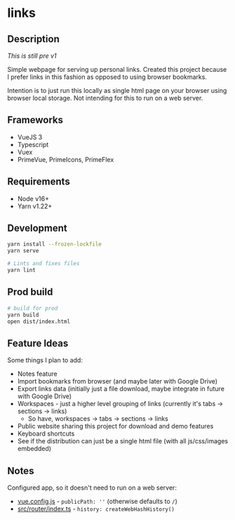# links

## Description

*This is still pre v1*

Simple webpage for serving up personal links. Created this project because I prefer links in this fashion as opposed
to using browser bookmarks.

Intention is to just run this locally as single html page on your browser using browser local storage.
Not intending for this to run on a web server.

## Frameworks

* VueJS 3
* Typescript
* Vuex
* PrimeVue, PrimeIcons, PrimeFlex

## Requirements

* Node v16+
* Yarn v1.22+

## Development

```bash
yarn install --frozen-lockfile
yarn serve

# Lints and fixes files
yarn lint
```

## Prod build

```bash
# build for prod
yarn build
open dist/index.html
```

## Feature Ideas

Some things I plan to add:

* Notes feature
* Import bookmarks from browser (and maybe later with Google Drive)
* Export links data (initially just a file download, maybe integrate in future with Google Drive)
* Workspaces - just a higher level grouping of links (currently it's tabs -> sections -> links)
  * So have, workspaces -> tabs -> sections -> links
* Public website sharing this project for download and demo features
* Keyboard shortcuts
* See if the distribution can just be a single html file (with all js/css/images embedded)

## Notes

Configured app, so it doesn't need to run on a web server:
- [vue.config.js](vue.config.js) - `publicPath: ''` (otherwise defaults to `/`)
- [src/router/index.ts](src/router/index.ts) - `history: createWebHashHistory()`
